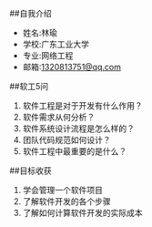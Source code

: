 ##自我介绍

- 姓名:林瑜
- 学校:广东工业大学
- 专业:网络工程
- 邮箱:1320813751@qq.com

##软工5问

1. 软件工程是对于开发有什么作用？
2. 软件需求从何分析？
3. 软件系统设计流程是怎么样的？
4. 团队代码规范如何设计？
5. 软件工程中最重要的是什么？

##目标收获

1. 学会管理一个软件项目
2. 了解软件开发的各个步骤
3. 了解如何计算软件开发的实际成本
